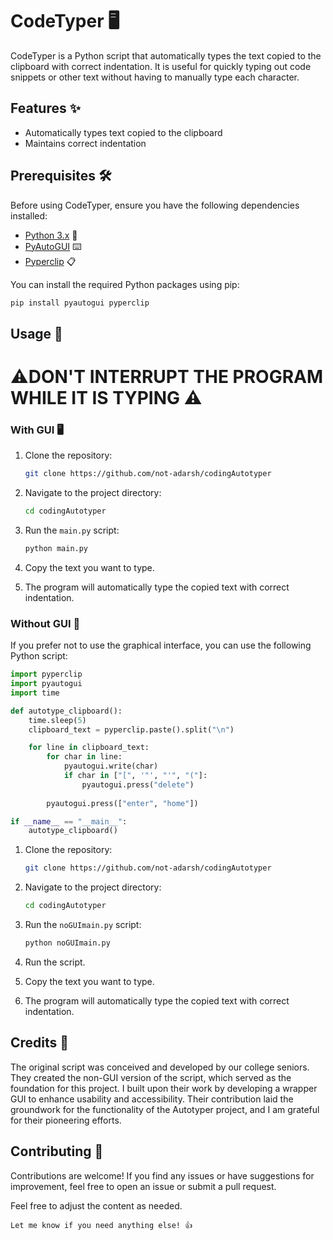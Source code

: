 # CodeTyper 🖥️

CodeTyper is a Python script that automatically types the text copied to the clipboard with correct indentation. It is useful for quickly typing out code snippets or other text without having to manually type each character.

## Features ✨

- Automatically types text copied to the clipboard
- Maintains correct indentation


## Prerequisites 🛠️

Before using CodeTyper, ensure you have the following dependencies installed:

- [Python 3.x](https://www.python.org/downloads/) 🐍
- [PyAutoGUI](https://pyautogui.readthedocs.io/en/latest/install.html) ⌨️
- [Pyperclip](https://pypi.org/project/pyperclip/) 📋

You can install the required Python packages using pip:

```bash
pip install pyautogui pyperclip
```

## Usage 🚀

# ⚠️DON'T INTERRUPT THE PROGRAM WHILE IT IS TYPING ⚠️

### With GUI 🖥️

1. Clone the repository:

    ```bash
    git clone https://github.com/not-adarsh/codingAutotyper
    ```

2. Navigate to the project directory:

    ```bash
    cd codingAutotyper
    ```

3. Run the `main.py` script:

    ```bash
    python main.py
    ```

4. Copy the text you want to type.

5. The program will automatically type the copied text with correct indentation.

### Without GUI 🚫

If you prefer not to use the graphical interface, you can use the following Python script:

```python
import pyperclip
import pyautogui
import time

def autotype_clipboard():
    time.sleep(5)
    clipboard_text = pyperclip.paste().split("\n")

    for line in clipboard_text:
        for char in line:
            pyautogui.write(char)
            if char in ["[", '"', "'", "("]:
                pyautogui.press("delete")
        
        pyautogui.press(["enter", "home"])

if __name__ == "__main__":
    autotype_clipboard()
```

1. Clone the repository:

    ```bash
    git clone https://github.com/not-adarsh/codingAutotyper
    ```

2. Navigate to the project directory:

    ```bash
    cd codingAutotyper
    ```

3. Run the `noGUImain.py` script:

    ```bash
    python noGUImain.py
    ```

3. Run the script.
   
4. Copy the text you want to type.

5. The program will automatically type the copied text with correct indentation.

## Credits 🙌

The original script was conceived and developed by our college seniors. They created the non-GUI version of the script, which served as the foundation for this project. I built upon their work by developing a wrapper GUI to enhance usability and accessibility. Their contribution laid the groundwork for the functionality of the Autotyper project, and I am grateful for their pioneering efforts.



## Contributing 🤝

Contributions are welcome! If you find any issues or have suggestions for improvement, feel free to open an issue or submit a pull request.


Feel free to adjust the content as needed.
``` 
Let me know if you need anything else! 👍
```
